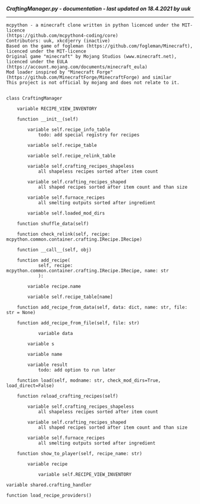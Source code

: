 ***CraftingManager.py - documentation - last updated on 18.4.2021 by uuk***
___

    mcpython - a minecraft clone written in python licenced under the MIT-licence 
    (https://github.com/mcpython4-coding/core)
    Contributors: uuk, xkcdjerry (inactive)
    Based on the game of fogleman (https://github.com/fogleman/Minecraft), licenced under the MIT-licence
    Original game "minecraft" by Mojang Studios (www.minecraft.net), licenced under the EULA
    (https://account.mojang.com/documents/minecraft_eula)
    Mod loader inspired by "Minecraft Forge" (https://github.com/MinecraftForge/MinecraftForge) and similar
    This project is not official by mojang and does not relate to it.


    class CraftingManager

        variable RECIPE_VIEW_INVENTORY

        function __init__(self)

            variable self.recipe_info_table
                todo: add special registry for recipes

            variable self.recipe_table

            variable self.recipe_relink_table

            variable self.crafting_recipes_shapeless
                all shapeless recipes sorted after item count

            variable self.crafting_recipes_shaped
                all shaped recipes sorted after item count and than size

            variable self.furnace_recipes
                all smelting outputs sorted after ingredient

            variable self.loaded_mod_dirs

        function shuffle_data(self)

        function check_relink(self, recipe: mcpython.common.container.crafting.IRecipe.IRecipe)

        function __call__(self, obj)

        function add_recipe(
                self, recipe: mcpython.common.container.crafting.IRecipe.IRecipe, name: str
                ):

            variable recipe.name

            variable self.recipe_table[name]

        function add_recipe_from_data(self, data: dict, name: str, file: str = None)

        function add_recipe_from_file(self, file: str)

                variable data

            variable s

            variable name

            variable result
                todo: add option to run later

        function load(self, modname: str, check_mod_dirs=True, load_direct=False)

        function reload_crafting_recipes(self)

            variable self.crafting_recipes_shapeless
                all shapeless recipes sorted after item count

            variable self.crafting_recipes_shaped
                all shaped recipes sorted after item count and than size

            variable self.furnace_recipes
                all smelting outputs sorted after ingredient

        function show_to_player(self, recipe_name: str)

            variable recipe

                variable self.RECIPE_VIEW_INVENTORY

    variable shared.crafting_handler

    function load_recipe_providers()